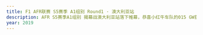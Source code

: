 ```yaml
---
title: F1 AFR联赛 S5赛季 A1组别 Round1 · 澳大利亚站
description: AFR S5赛季A1组别 揭幕战澳大利亚站落下帷幕，恭喜小红牛车队的015 GW获得冠军；恭喜Lee25719和Quick Nick登上领奖台.
year: 2019
---
```

